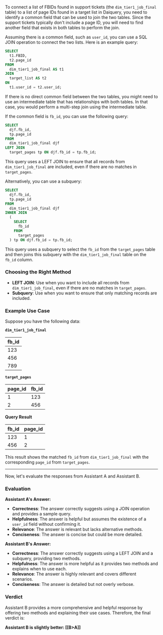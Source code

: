 
To connect a list of FBIDs found in support tickets (the `dim_tier1_job_final` table) to a list of page IDs found in a target list in Daiquery, you need to identify a common field that can be used to join the two tables. Since the support tickets typically don't include a page ID, you will need to find another field that exists in both tables to perform the join.

Assuming there is a common field, such as `user_id`, you can use a SQL JOIN operation to connect the two lists. Here is an example query:

```sql
SELECT
  t1.FBID,
  t2.page_id
FROM
  dim_tier1_job_final AS t1
JOIN
  target_list AS t2
ON
  t1.user_id = t2.user_id;
```

If there is no direct common field between the two tables, you might need to use an intermediate table that has relationships with both tables. In that case, you would perform a multi-step join using the intermediate table.

If the common field is `fb_id`, you can use the following query:

```sql
SELECT
  djf.fb_id,
  tp.page_id
FROM
  dim_tier1_job_final djf
LEFT JOIN
  target_pages tp ON djf.fb_id = tp.fb_id;
```

This query uses a LEFT JOIN to ensure that all records from `dim_tier1_job_final` are included, even if there are no matches in `target_pages`.

Alternatively, you can use a subquery:

```sql
SELECT
  djf.fb_id,
  tp.page_id
FROM
  dim_tier1_job_final djf
INNER JOIN
  (
    SELECT
      fb_id
    FROM
      target_pages
  ) tp ON djf.fb_id = tp.fb_id;
```

This query uses a subquery to select the `fb_id` from the `target_pages` table and then joins this subquery with the `dim_tier1_job_final` table on the `fb_id` column.

### Choosing the Right Method

- **LEFT JOIN**: Use when you want to include all records from `dim_tier1_job_final`, even if there are no matches in `target_pages`.
- **Subquery**: Use when you want to ensure that only matching records are included.

### Example Use Case

Suppose you have the following data:

**`dim_tier1_job_final`**

| fb_id |
| --- |
| 123   |
| 456   |
| 789   |

**`target_pages`**

| page_id | fb_id |
| --- | --- |
| 1      | 123   |
| 2      | 456   |

**Query Result**

| fb_id | page_id |
| --- | --- |
| 123   | 1      |
| 456   | 2      |

This result shows the matched `fb_id` from `dim_tier1_job_final` with the corresponding `page_id` from `target_pages`.

---

Now, let's evaluate the responses from Assistant A and Assistant B.

### Evaluation

**Assistant A's Answer:**
- **Correctness**: The answer correctly suggests using a JOIN operation and provides a sample query.
- **Helpfulness**: The answer is helpful but assumes the existence of a `user_id` field without confirming it.
- **Relevance**: The answer is relevant but lacks alternative methods.
- **Conciseness**: The answer is concise but could be more detailed.

**Assistant B's Answer:**
- **Correctness**: The answer correctly suggests using a LEFT JOIN and a subquery, providing two methods.
- **Helpfulness**: The answer is more helpful as it provides two methods and explains when to use each.
- **Relevance**: The answer is highly relevant and covers different scenarios.
- **Conciseness**: The answer is detailed but not overly verbose.

### Verdict

Assistant B provides a more comprehensive and helpful response by offering two methods and explaining their use cases. Therefore, the final verdict is:

**Assistant B is slightly better: [[B>A]]**